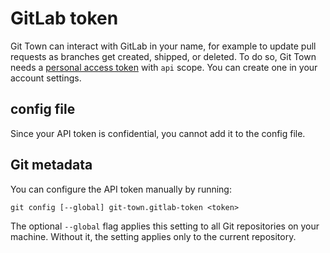 # GitLab token

Git Town can interact with GitLab in your name, for example to update pull
requests as branches get created, shipped, or deleted. To do so, Git Town needs
a
[personal access token](https://docs.gitlab.com/ee/user/profile/personal_access_tokens.html)
with `api` scope. You can create one in your account settings.

## config file

Since your API token is confidential, you cannot add it to the config file.

## Git metadata

You can configure the API token manually by running:

```wrap
git config [--global] git-town.gitlab-token <token>
```

The optional `--global` flag applies this setting to all Git repositories on
your machine. Without it, the setting applies only to the current repository.
